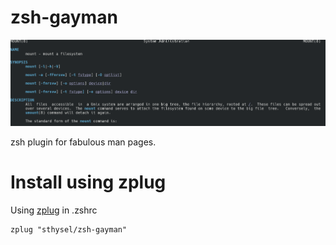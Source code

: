 # zsh-gayman

![](pics/manmount.png)

zsh plugin for fabulous man pages.

# Install using zplug

Using [zplug](https://github.com/zplug/zplug) in .zshrc 

```
zplug "sthysel/zsh-gayman"
```

